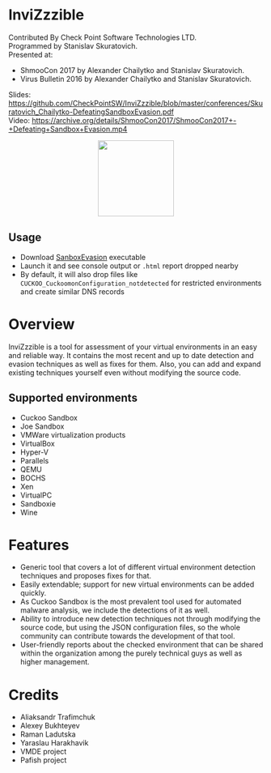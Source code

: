 # InviZzzible
Contributed By Check Point Software Technologies LTD.<br />
Programmed by Stanislav Skuratovich.<br />
Presented at:
- ShmooCon 2017 by Alexander Chailytko and Stanislav Skuratovich.
- Virus Bulletin 2016 by Alexander Chailytko and Stanislav Skuratovich.

Slides: https://github.com/CheckPointSW/InviZzzible/blob/master/conferences/Skuratovich_Chailytko-DefeatingSandboxEvasion.pdf
<br />
Video: https://archive.org/details/ShmooCon2017/ShmooCon2017+-+Defeating+Sandbox+Evasion.mp4

<p align="center">
  <img src="https://github.com/CheckPointSW/InviZzzible/blob/master/logo.png" width="150"/>
</p>

## Usage
* Download [SanboxEvasion](https://github.com/karust/InviZzzible/releases/download/1/SandboxEvasion.exe) executable
* Launch it and see console output or `.html` report dropped nearby
* By default, it will also drop files like `CUCKOO_CuckoomonConfiguration_notdetected` for restricted environments and create similar DNS records

Overview
========

InviZzzible is a tool for assessment of your virtual environments in an easy and reliable way. It contains the most recent and up to date detection and evasion techniques as well as fixes for them. Also, you can add and expand existing techniques yourself even without modifying the source code.

## Supported environments
* Cuckoo Sandbox
* Joe Sandbox
* VMWare virtualization products
* VirtualBox
* Hyper-V
* Parallels
* QEMU
* BOCHS
* Xen
* VirtualPC
* Sandboxie
* Wine

Features
========

* Generic tool that covers a lot of different virtual environment detection techniques and proposes fixes for that.
* Easily extendable; support for new virtual environments can be added quickly.
* As Cuckoo Sandbox is the most prevalent tool used for automated malware analysis, we include the detections of it as well.
*	Ability to introduce new detection techniques not through modifying the source code, but using the JSON configuration files, so the whole community can contribute towards the development of that tool.
* User-friendly reports about the checked environment that can be shared within the organization among the purely technical guys as well as higher management.

Credits
=======

* Aliaksandr Trafimchuk
* Alexey Bukhteyev
* Raman Ladutska
* Yaraslau Harakhavik
* VMDE project
* Pafish project
